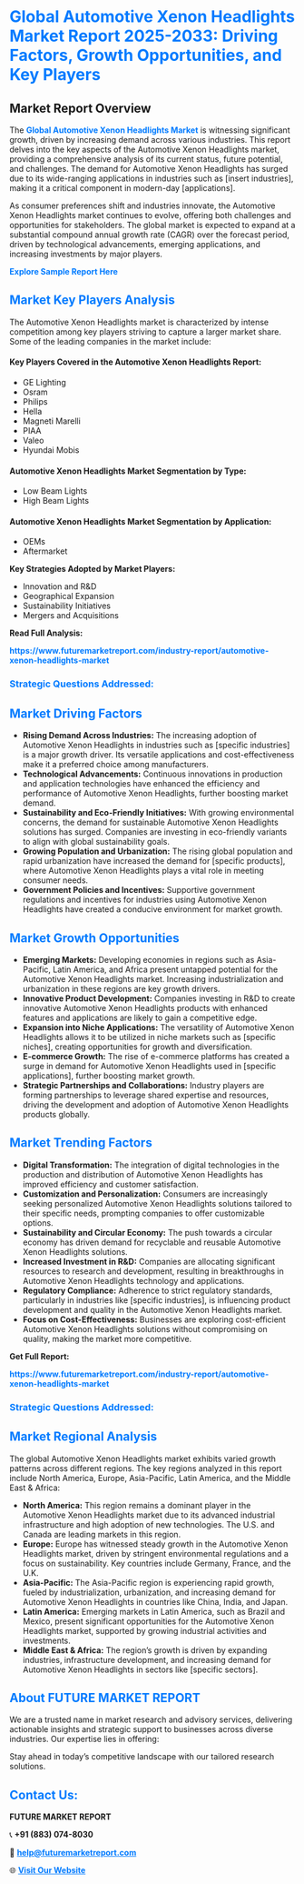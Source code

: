 <h1 style="color: #007BFF;">Global Automotive Xenon Headlights Market Report 2025-2033: Driving Factors, Growth Opportunities, and Key Players</h1>

<section id="overview">
<h2>Market Report Overview</h2>
<p>The <a href="https://www.futuremarketreport.com/industry-report/automotive-xenon-headlights-market" style="color: #007BFF; text-decoration: none;"><strong>Global Automotive Xenon Headlights Market</strong></a> is witnessing significant growth, driven by increasing demand across various industries. This report delves into the key aspects of the Automotive Xenon Headlights market, providing a comprehensive analysis of its current status, future potential, and challenges. The demand for Automotive Xenon Headlights has surged due to its wide-ranging applications in industries such as [insert industries], making it a critical component in modern-day [applications].</p>
<p>As consumer preferences shift and industries innovate, the Automotive Xenon Headlights market continues to evolve, offering both challenges and opportunities for stakeholders. The global market is expected to expand at a substantial compound annual growth rate (CAGR) over the forecast period, driven by technological advancements, emerging applications, and increasing investments by major players.</p>
</section>

<section id="overview">
<p><a href="https://www.futuremarketreport.com/request-sample/reportId=88097" style="color: #007BFF; text-decoration: none;"><strong>Explore Sample Report Here</strong></a></p>
</section>

<section id="key-players">
<h2 style="color: #007BFF;">Market Key Players Analysis</h2>
<p>The Automotive Xenon Headlights market is characterized by intense competition among key players striving to capture a larger market share. Some of the leading companies in the market include:</p>
<h4>Key Players Covered in the Automotive Xenon Headlights Report:</h4>
<ul><li>GE Lighting</li><li>Osram</li><li>Philips</li><li>Hella</li><li>Magneti Marelli</li><li>PIAA</li><li>Valeo</li><li>Hyundai Mobis</li></ul>
<h4>Automotive Xenon Headlights Market Segmentation by Type:</h4>
<ul><li>Low Beam Lights</li><li>High Beam Lights</li></ul>

<h4>Automotive Xenon Headlights Market Segmentation by Application:</h4>
<ul><li>OEMs</li><li>Aftermarket</li></ul>
<p><strong>Key Strategies Adopted by Market Players:</strong></p>
<ul>
<li>Innovation and R&D</li>
<li>Geographical Expansion</li>
<li>Sustainability Initiatives</li>
<li>Mergers and Acquisitions</li>
</ul>
</section>

<section>
<p><strong>Read Full Analysis: </strong></p><a href="https://www.futuremarketreport.com/industry-report/automotive-xenon-headlights-market" style="color: #007BFF; text-decoration: none;"><strong>https://www.futuremarketreport.com/industry-report/automotive-xenon-headlights-market</strong></a>
<h3 style="color: #007BFF;">Strategic Questions Addressed:</h3>
</section>

<section id="driving-factors">
<h2 style="color: #007BFF;">Market Driving Factors</h2>
<ul>
<li><strong>Rising Demand Across Industries:</strong> The increasing adoption of Automotive Xenon Headlights in industries such as [specific industries] is a major growth driver. Its versatile applications and cost-effectiveness make it a preferred choice among manufacturers.</li>
<li><strong>Technological Advancements:</strong> Continuous innovations in production and application technologies have enhanced the efficiency and performance of Automotive Xenon Headlights, further boosting market demand.</li>
<li><strong>Sustainability and Eco-Friendly Initiatives:</strong> With growing environmental concerns, the demand for sustainable Automotive Xenon Headlights solutions has surged. Companies are investing in eco-friendly variants to align with global sustainability goals.</li>
<li><strong>Growing Population and Urbanization:</strong> The rising global population and rapid urbanization have increased the demand for [specific products], where Automotive Xenon Headlights plays a vital role in meeting consumer needs.</li>
<li><strong>Government Policies and Incentives:</strong> Supportive government regulations and incentives for industries using Automotive Xenon Headlights have created a conducive environment for market growth.</li>
</ul>
</section>

<section id="growth-opportunities">
<h2 style="color: #007BFF;">Market Growth Opportunities</h2>
<ul>
<li><strong>Emerging Markets:</strong> Developing economies in regions such as Asia-Pacific, Latin America, and Africa present untapped potential for the Automotive Xenon Headlights market. Increasing industrialization and urbanization in these regions are key growth drivers.</li>
<li><strong>Innovative Product Development:</strong> Companies investing in R&D to create innovative Automotive Xenon Headlights products with enhanced features and applications are likely to gain a competitive edge.</li>
<li><strong>Expansion into Niche Applications:</strong> The versatility of Automotive Xenon Headlights allows it to be utilized in niche markets such as [specific niches], creating opportunities for growth and diversification.</li>
<li><strong>E-commerce Growth:</strong> The rise of e-commerce platforms has created a surge in demand for Automotive Xenon Headlights used in [specific applications], further boosting market growth.</li>
<li><strong>Strategic Partnerships and Collaborations:</strong> Industry players are forming partnerships to leverage shared expertise and resources, driving the development and adoption of Automotive Xenon Headlights products globally.</li>
</ul>
</section>

<section id="trending-factors">
<h2 style="color: #007BFF;">Market Trending Factors</h2>
<ul>
<li><strong>Digital Transformation:</strong> The integration of digital technologies in the production and distribution of Automotive Xenon Headlights has improved efficiency and customer satisfaction.</li>
<li><strong>Customization and Personalization:</strong> Consumers are increasingly seeking personalized Automotive Xenon Headlights solutions tailored to their specific needs, prompting companies to offer customizable options.</li>
<li><strong>Sustainability and Circular Economy:</strong> The push towards a circular economy has driven demand for recyclable and reusable Automotive Xenon Headlights solutions.</li>
<li><strong>Increased Investment in R&D:</strong> Companies are allocating significant resources to research and development, resulting in breakthroughs in Automotive Xenon Headlights technology and applications.</li>
<li><strong>Regulatory Compliance:</strong> Adherence to strict regulatory standards, particularly in industries like [specific industries], is influencing product development and quality in the Automotive Xenon Headlights market.</li>
<li><strong>Focus on Cost-Effectiveness:</strong> Businesses are exploring cost-efficient Automotive Xenon Headlights solutions without compromising on quality, making the market more competitive.</li>
</ul>
</section>

<section>
<p><strong>Get Full Report: </strong></p><a href="https://www.futuremarketreport.com/industry-report/automotive-xenon-headlights-market" style="color: #007BFF; text-decoration: none;"><strong>https://www.futuremarketreport.com/industry-report/automotive-xenon-headlights-market</strong></a>
<h3 style="color: #007BFF;">Strategic Questions Addressed:</h3>
</section>


<section id="regional-analysis">
<h2 style="color: #007BFF;">Market Regional Analysis</h2>
<p>The global Automotive Xenon Headlights market exhibits varied growth patterns across different regions. The key regions analyzed in this report include North America, Europe, Asia-Pacific, Latin America, and the Middle East & Africa:</p>
<ul>
<li><strong>North America:</strong> This region remains a dominant player in the Automotive Xenon Headlights market due to its advanced industrial infrastructure and high adoption of new technologies. The U.S. and Canada are leading markets in this region.</li>
<li><strong>Europe:</strong> Europe has witnessed steady growth in the Automotive Xenon Headlights market, driven by stringent environmental regulations and a focus on sustainability. Key countries include Germany, France, and the U.K.</li>
<li><strong>Asia-Pacific:</strong> The Asia-Pacific region is experiencing rapid growth, fueled by industrialization, urbanization, and increasing demand for Automotive Xenon Headlights in countries like China, India, and Japan.</li>
<li><strong>Latin America:</strong> Emerging markets in Latin America, such as Brazil and Mexico, present significant opportunities for the Automotive Xenon Headlights market, supported by growing industrial activities and investments.</li>
<li><strong>Middle East & Africa:</strong> The region’s growth is driven by expanding industries, infrastructure development, and increasing demand for Automotive Xenon Headlights in sectors like [specific sectors].</li>
</ul>
</section>

<footer>
<h2 style="color: #007BFF;">About FUTURE MARKET REPORT</h2>
<p>We are a trusted name in market research and advisory services, delivering actionable insights and strategic support to businesses across diverse industries. Our expertise lies in offering:</p>

<p>Stay ahead in today’s competitive landscape with our tailored research solutions.</p>

<h2 style="color: #007BFF;">Contact Us:</h2>
<p><strong>FUTURE MARKET REPORT</strong></p>
<p>📞 <strong>+91 (883) 074-8030</strong></p>
<p>📧 <strong><a href="mailto:help@futuremarketreport.com" style="color: #007BFF;">help@futuremarketreport.com</a></strong></p>
<p>🌐 <strong><a href="https://www.futuremarketreport.com/" style="color: #007BFF;">Visit Our Website</a></strong></p>
</footer>
